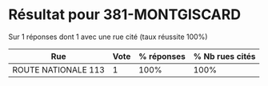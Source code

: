 # Résultat pour 381-MONTGISCARD

Sur 1 réponses dont 1 avec une rue cité (taux réussite 100%)

| Rue | Vote | % réponses | % Nb rues cités|
|-----|------|------------|----------------|
| ROUTE NATIONALE 113 | 1 | 100% | 100%|
